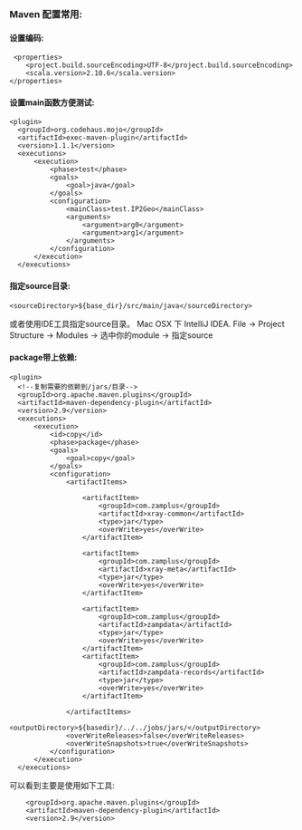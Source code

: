 ### Maven 配置常用:

#### 设置编码:

	 <properties>
        <project.build.sourceEncoding>UTF-8</project.build.sourceEncoding>
        <scala.version>2.10.6</scala.version>
    </properties>

#### 设置main函数方便测试:

	<plugin>
      <groupId>org.codehaus.mojo</groupId>
      <artifactId>exec-maven-plugin</artifactId>
      <version>1.1.1</version>
      <executions>
          <execution>
              <phase>test</phase>
              <goals>
                  <goal>java</goal>
              </goals>
              <configuration>
                  <mainClass>test.IP2Geo</mainClass>
                  <arguments>
                      <argument>arg0</argument>
                      <argument>arg1</argument>
                  </arguments>
              </configuration>
          </execution>
      </executions>
  </plugin>

#### 指定source目录:

	<sourceDirectory>${base_dir}/src/main/java</sourceDirectory>
	
或者使用IDE工具指定source目录。 Mac OSX 下 IntelliJ IDEA.
File -> Project Structure -> Modules -> 选中你的module -> 指定source

#### package带上依赖:

	<plugin>
      <!--复制需要的依赖到/jars/目录-->
      <groupId>org.apache.maven.plugins</groupId>
      <artifactId>maven-dependency-plugin</artifactId>
      <version>2.9</version>
      <executions>
          <execution>
              <id>copy</id>
              <phase>package</phase>
              <goals>
                  <goal>copy</goal>
              </goals>
              <configuration>
                  <artifactItems>

                      <artifactItem>
                          <groupId>com.zamplus</groupId>
                          <artifactId>xray-common</artifactId>
                          <type>jar</type>
                          <overWrite>yes</overWrite>
                      </artifactItem>

                      <artifactItem>
                          <groupId>com.zamplus</groupId>
                          <artifactId>xray-meta</artifactId>
                          <type>jar</type>
                          <overWrite>yes</overWrite>
                      </artifactItem>

                      <artifactItem>
                          <groupId>com.zamplus</groupId>
                          <artifactId>zampdata</artifactId>
                          <type>jar</type>
                          <overWrite>yes</overWrite>
                      </artifactItem>
                      <artifactItem>
                          <groupId>com.zamplus</groupId>
                          <artifactId>zampdata-records</artifactId>
                          <type>jar</type>
                          <overWrite>yes</overWrite>
                      </artifactItem>

                  </artifactItems>
                  <outputDirectory>${basedir}/../../jobs/jars/</outputDirectory>
                  <overWriteReleases>false</overWriteReleases>
                  <overWriteSnapshots>true</overWriteSnapshots>
              </configuration>
          </execution>
      </executions>
  </plugin>

可以看到主要是使用如下工具: 

		<groupId>org.apache.maven.plugins</groupId>
	  	<artifactId>maven-dependency-plugin</artifactId>
	  	<version>2.9</version>

